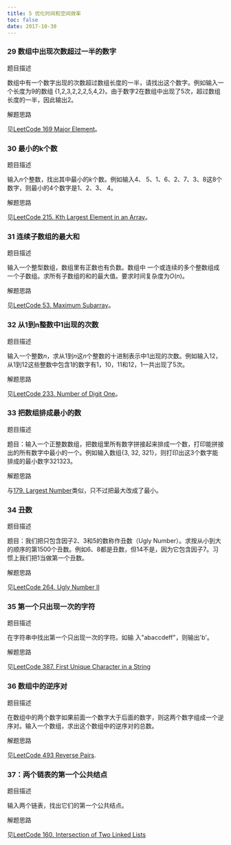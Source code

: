 ```yaml
---
title: 5 优化时间和空间效率
toc: false
date: 2017-10-30
---
```


### 29 数组中出现次数超过⼀半的数字
<hh>题目描述</hh>

数组中有⼀个数字出现的次数超过数组长度的⼀半，请找出这个数字。例如输⼊⼀个长度为9的数组 {1,2,3,2,2,2,5,4,2}。由于数字2在数组中出现了5次，超过数组长度的⼀半，因此输出2。

<hh>解题思路</hh>

见[LeetCode 169 Major Element](https://techlarry.github.io/wiki/Leetcode/169.%20Majority%20Element/)。

### 30 最⼩的k个数

<hh>题目描述</hh>

输⼊$n$个整数，找出其中最⼩的$k$个数。例如输⼊4、 5、1、6、2、7、3、8这8个数字，则最⼩的4个数字是1、2、3、 4。

<hh>解题思路</hh>

见[LeetCode 215. Kth Largest Element in an Array]( https://techlarry.github.io/wiki/Leetcode/215.%20Kth%20Largest%20Element%20in%20an%20Array/)。

### 31 连续⼦数组的最⼤和
<hh>题目描述</hh>

输⼊⼀个整型数组，数组⾥有正数也有负数。数组中 ⼀个或连续的多个整数组成⼀个⼦数组。求所有⼦数组的和的最⼤值。要求时间复杂度为$O(n)$。

<hh>解题思路</hh>

见[LeetCode 53. Maximum Subarray](https://techlarry.github.io/wiki/Leetcode/53.%20Maximum%20Subarray/)。

### 32 从1到n整数中1出现的次数

<hh>题目描述</hh>

输⼊⼀个整数$n$，求从1到$n$这$n$个整数的⼗进制表⽰中1出现的次数。例如输⼊12，从1到12这些整数中包含1的数字有1，10，11和12，1⼀共出现了5次。

<hh>解题思路</hh>

见[LeetCode 233. Number of Digit One](https://techlarry.github.io/wiki/Leetcode/233.%20Number%20of%20Digit%20One/)。


### 33 把数组排成最⼩的数

<hh>题目描述</hh>

题⽬：输⼊⼀个正整数数组，把数组⾥所有数字拼接起来排成⼀个数，打印能拼接出的所有数字中最⼩的⼀个。例如输⼊数组{3, 32, 321}，则打印出这3个数字能排成的最⼩数字321323。

<hh>解题思路</hh>

与[179. Largest Number](https://techlarry.github.io/wiki/Leetcode/179.%20Largest%20Number/)类似，只不过把最大改成了最小。

### 34 丑数

<hh>题目描述</hh>

题⽬：我们把只包含因⼦2、3和5的数称作丑数（Ugly Number）。求按从⼩到⼤的顺序的第1500个丑数。例如6、8都是丑数，但14不是，因为它包含因⼦7。习惯上我们把1当做第⼀个丑数。

<hh>解题思路</hh>

见[LeetCode 264. Ugly Number II](https://techlarry.github.io/wiki/Leetcode/264.%20Ugly%20Number%20II)


### 35 第⼀个只出现⼀次的字符

<hh>题目描述</hh>

在字符串中找出第⼀个只出现⼀次的字符。如输 ⼊"abaccdeff"，则输出'b'。

<hh>解题思路</hh>

见[LeetCode 387. First Unique Character in a String](https://techlarry.github.io/wiki/Leetcode/387.%20First%20Unique%20Character%20in%20a%20String/)

### 36 数组中的逆序对

<hh>题目描述</hh>

在数组中的两个数字如果前⾯⼀个数字⼤于后⾯的数字，则这两个数字组成⼀个逆序对。输⼊⼀个数组，求出这个数组中的逆序对的总数。

<hh>解题思路</hh>

见[LeetCode 493 Reverse Pairs](https://techlarry.github.io/wiki/Leetcode/493.%20Reverse%20Pairs/).

### 37：两个链表的第⼀个公共结点

<hh>题目描述</hh>

输⼊两个链表，找出它们的第⼀个公共结点。

<hh>解题思路</hh>

见[LeetCode 160. Intersection of Two Linked Lists](https://techlarry.github.io/wiki/Leetcode/160.%20Intersection%20of%20Two%20Linked%20Lists/)

